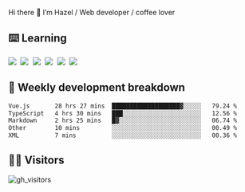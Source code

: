 
Hi there 👋 I’m Hazel / Web developer / coffee lover

## ⌨️ Learning

<samp>
 <a href="https://github.com/vuejs/core"><img src="https://api.iconify.design/logos:vue.svg" /></a>
  <a href="https://github.com/vuejs/core"><img src="https://api.iconify.design/logos:react.svg" /></a>
  <a href="https://github.com/solidjs/solid"><img src="https://api.iconify.design/logos:solidjs.svg" /></a>
  <a href="https://github.com/vitejs/vite"><img src="https://api.iconify.design/logos:vitejs.svg" /></a>
  <a href="https://github.com/microsoft/TypeScript"><img src="https://api.iconify.design/logos:typescript-icon.svg" /></a> 
  <a href="https://github.com/unocss/unocss"><img src="https://api.iconify.design/logos:unocss.svg" /></a>
  

</samp>


## 🦀 Weekly development breakdown

<!--START_SECTION:waka-->

```txt
Vue.js       28 hrs 27 mins  ███████████████████▓░░░░░   79.24 %
TypeScript   4 hrs 30 mins   ███░░░░░░░░░░░░░░░░░░░░░░   12.56 %
Markdown     2 hrs 25 mins   █▓░░░░░░░░░░░░░░░░░░░░░░░   06.74 %
Other        10 mins         ░░░░░░░░░░░░░░░░░░░░░░░░░   00.49 %
XML          7 mins          ░░░░░░░░░░░░░░░░░░░░░░░░░   00.36 %
```

<!--END_SECTION:waka-->
## 👬🏻 Visitors

![gh_visitors](https://profile-counter.glitch.me/Hazel-Lin/count.svg)

